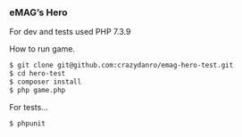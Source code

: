 ### eMAG’s Hero

For dev and tests used PHP 7.3.9

How to run game.

```sh
$ git clone git@github.com:crazydanro/emag-hero-test.git
$ cd hero-test
$ composer install
$ php game.php
```

For tests...

```sh
$ phpunit
```
